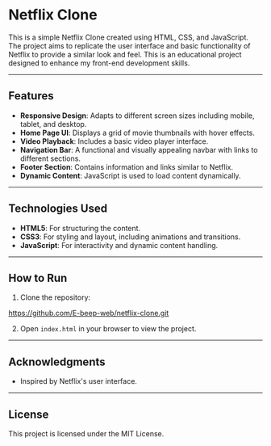 
# Netflix Clone

This is a simple Netflix Clone created using HTML, CSS, and JavaScript. The project aims to replicate the user interface and basic functionality of Netflix to provide a similar look and feel. This is an educational project designed to enhance my front-end development skills.

---

## Features

- **Responsive Design**: Adapts to different screen sizes including mobile, tablet, and desktop.
- **Home Page UI**: Displays a grid of movie thumbnails with hover effects.
- **Video Playback**: Includes a basic video player interface.
- **Navigation Bar**: A functional and visually appealing navbar with links to different sections.
- **Footer Section**: Contains information and links similar to Netflix.
- **Dynamic Content**: JavaScript is used to load content dynamically.

---

## Technologies Used

- **HTML5**: For structuring the content.
- **CSS3**: For styling and layout, including animations and transitions.
- **JavaScript**: For interactivity and dynamic content handling.

---


## How to Run

1. Clone the repository:

https://github.com/E-beep-web/netflix-clone.git

2. Open `index.html` in your browser to view the project.

---

## Acknowledgments

- Inspired by Netflix's user interface.

---

## License

This project is licensed under the MIT License. 

